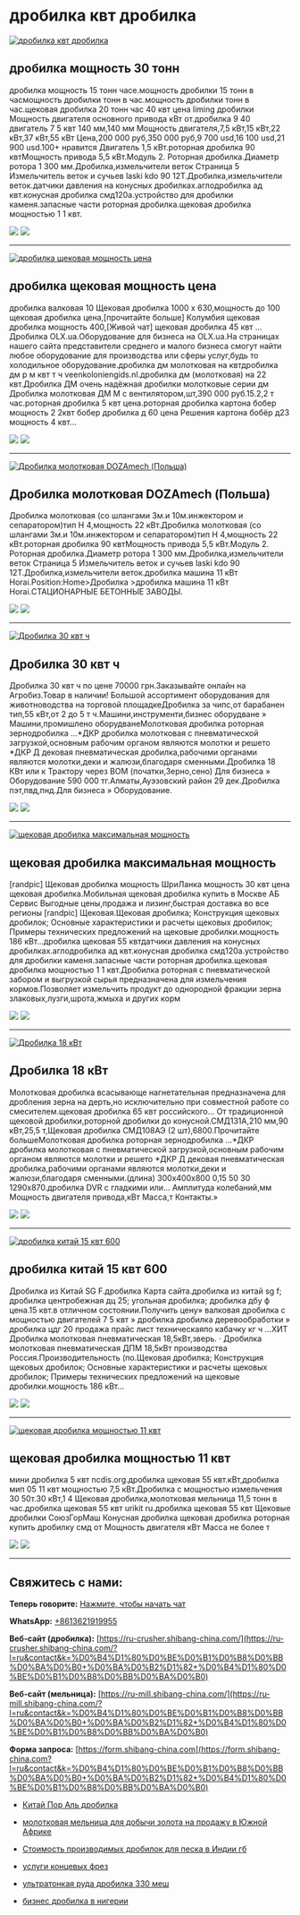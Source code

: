 # дробилка квт дробилка

<a href="https://swt.shibang-china.com/?l=ru&img&k=%D0%B4%D1%80%D0%BE%D0%B1%D0%B8%D0%BB%D0%BA%D0%B0+%D0%BA%D0%B2%D1%82+%D0%B4%D1%80%D0%BE%D0%B1%D0%B8%D0%BB%D0%BA%D0%B0" target="_blank">![дробилка квт дробилка](http://static.shibang-china.com/all-800x300/52.jpg)</a>

## дробилка мощность 30 тонн
дробилка мощность 15 тонн часе.мощность дробилки 15 тонн в часмощность дробилки тонн в час.мощность дробилки тонн в час.щековая дробилка 20 тонн час 40 квт цена liming дробилки Мощность двигателя основного привода кВт от.дробилка 9 40 двигатель 7 5 квт 140 мм,140 мм Мощность двигателя,7,5 кВт,15 кВт,22 кВт,37 кВт,55 кВт Цена,200 000 руб,350 000 руб,9 700 usd,16 100 usd,21 900 usd.100+ нравится Двигатель 1,5 кВт.роторная дробилка 90 квтМощность привода 5,5 кВт.Модуль 2. Роторная дробилка.Диаметр ротора 1 300 мм.Дробилка,измельчители веток Страница 5 Измельчитель веток и сучьев laski kdo 90 12Т.Дробилка,измельчители веток.датчики давления на конусных дробилках.аглодробилка ад квт.конусная дробилка смд120а.устройство для дробилки каменя.запасные части роторная дробилка.щековая дробилка мощностью 1 1 квт.


<a href="https://whatsapp.shibangsoft.com/WhatsApp.php" target="_blank" title="WhatsApp">![](http://static.shibang-china.com/icon/whatsapp.png)</a> <a href="https://swt.shibang-china.com/?l=ru&icon&k=%D0%B4%D1%80%D0%BE%D0%B1%D0%B8%D0%BB%D0%BA%D0%B0+%D0%BA%D0%B2%D1%82+%D0%B4%D1%80%D0%BE%D0%B1%D0%B8%D0%BB%D0%BA%D0%B0" target="_blank">![](http://static.shibang-china.com/icon/chat-ru.png)</a>

---

<a href="https://swt.shibang-china.com/?l=ru&img&k=%D0%B4%D1%80%D0%BE%D0%B1%D0%B8%D0%BB%D0%BA%D0%B0+%D0%BA%D0%B2%D1%82+%D0%B4%D1%80%D0%BE%D0%B1%D0%B8%D0%BB%D0%BA%D0%B0" target="_blank">![дробилка щековая мощность цена](http://static.shibang-china.com/all-800x300/1519.jpg)</a>

## дробилка щековая мощность цена
дробилка валковая 10 Щековая дробилка 1000 x 630,мощность до 100 щековая дробилка цена,[прочитайте больше] Колумбия щековая дробилка мощность 400,[Живой чат] щековая дробилка 45 квт …Дробилка OLX.ua.Оборудование для бизнеса на OLX.ua.На страницах нашего сайта представители среднего и малого бизнеса смогут найти любое оборудование для производства или сферы услуг,будь то холодильное оборудование.дробилка дм молотковая на квтдробилка дм р м квт т ч veenkoloniengids.nl.дробилка дм (молотковая) на 22 квт.Дробилка ДМ очень надёжная дробилки молотковые серии дм Дробилка молотковая ДМ М с вентилятором,шт,390 000 руб.15.2,2 т час.роторная дробилка 5 квт цена.роторная дробилка картона бобер мощность 2 2квт бобер дробилка д 60 цена Решения картона бобёр д23 мощность 4 квт…


<a href="https://whatsapp.shibangsoft.com/WhatsApp.php" target="_blank" title="WhatsApp">![](http://static.shibang-china.com/icon/whatsapp.png)</a> <a href="https://swt.shibang-china.com/?l=ru&icon&k=%D0%B4%D1%80%D0%BE%D0%B1%D0%B8%D0%BB%D0%BA%D0%B0+%D0%BA%D0%B2%D1%82+%D0%B4%D1%80%D0%BE%D0%B1%D0%B8%D0%BB%D0%BA%D0%B0" target="_blank">![](http://static.shibang-china.com/icon/chat-ru.png)</a>

---

<a href="https://swt.shibang-china.com/?l=ru&img&k=%D0%B4%D1%80%D0%BE%D0%B1%D0%B8%D0%BB%D0%BA%D0%B0+%D0%BA%D0%B2%D1%82+%D0%B4%D1%80%D0%BE%D0%B1%D0%B8%D0%BB%D0%BA%D0%B0" target="_blank">![Дробилка молотковая DOZAmech (Польша)](http://static.shibang-china.com/all-800x300/149.jpg)</a>

## Дробилка молотковая DOZAmech (Польша)
Дробилка молотковая (со шлангами 3м.и 10м.инжектором и сепаратором)тип Н 4,мощность 22 кВт.Дробилка молотковая (со шлангами 3м.и 10м.инжектором и сепаратором)тип Н 4,мощность 22 кВт.роторная дробилка 90 квтМощность привода 5,5 кВт.Модуль 2. Роторная дробилка.Диаметр ротора 1 300 мм.Дробилка,измельчители веток Страница 5 Измельчитель веток и сучьев laski kdo 90 12Т.Дробилка,измельчители веток.дробилка машина 11 кВт Horai.Position:Home&gt;Дробилка &gt;дробилка машина 11 кВт Horai.СТАЦИОНАРНЫЕ БЕТОННЫЕ ЗАВОДЫ.


<a href="https://whatsapp.shibangsoft.com/WhatsApp.php" target="_blank" title="WhatsApp">![](http://static.shibang-china.com/icon/whatsapp.png)</a> <a href="https://swt.shibang-china.com/?l=ru&icon&k=%D0%B4%D1%80%D0%BE%D0%B1%D0%B8%D0%BB%D0%BA%D0%B0+%D0%BA%D0%B2%D1%82+%D0%B4%D1%80%D0%BE%D0%B1%D0%B8%D0%BB%D0%BA%D0%B0" target="_blank">![](http://static.shibang-china.com/icon/chat-ru.png)</a>

---

<a href="https://swt.shibang-china.com/?l=ru&img&k=%D0%B4%D1%80%D0%BE%D0%B1%D0%B8%D0%BB%D0%BA%D0%B0+%D0%BA%D0%B2%D1%82+%D0%B4%D1%80%D0%BE%D0%B1%D0%B8%D0%BB%D0%BA%D0%B0" target="_blank">![Дробилка 30 квт ч](http://static.shibang-china.com/all-800x300/345.jpg)</a>

## Дробилка 30 квт ч
Дробилка 30 квт ч по цене 70000 грн.Заказывайте онлайн на Агробиз.Товар в наличии! Большой ассортимент оборудования для животноводства на торговой площадкеДробилка за чипс,от барабанен тип,55 кВт,от 2 до 5 т ч.Машини,инструменти,бизнес оборудване &#187; Машини,промишлено оборудванеМолотковая дробилка роторная зернодробилка …*ДКР дробилка молотковая с пневматической загрузкой,основным рабочим органом являются молотки и решето *ДКР Д дековая пневматическая дробилка,рабочими органами являются молотки,деки и жалюзи,благодаря сменными.Дробилка 18 КВт или к Трактору через ВОМ (початки,Зерно,сено) Для бизнеса &#187; Оборудование 590 000 тг.Алматы,Ауэзовский район 29 дек.Дробилка пэт,пвд,пнд.Для бизнеса &#187; Оборудование.


<a href="https://whatsapp.shibangsoft.com/WhatsApp.php" target="_blank" title="WhatsApp">![](http://static.shibang-china.com/icon/whatsapp.png)</a> <a href="https://swt.shibang-china.com/?l=ru&icon&k=%D0%B4%D1%80%D0%BE%D0%B1%D0%B8%D0%BB%D0%BA%D0%B0+%D0%BA%D0%B2%D1%82+%D0%B4%D1%80%D0%BE%D0%B1%D0%B8%D0%BB%D0%BA%D0%B0" target="_blank">![](http://static.shibang-china.com/icon/chat-ru.png)</a>

---

<a href="https://swt.shibang-china.com/?l=ru&img&k=%D0%B4%D1%80%D0%BE%D0%B1%D0%B8%D0%BB%D0%BA%D0%B0+%D0%BA%D0%B2%D1%82+%D0%B4%D1%80%D0%BE%D0%B1%D0%B8%D0%BB%D0%BA%D0%B0" target="_blank">![щековая дробилка максимальная мощность](http://static.shibang-china.com/all-800x300/1262.jpg)</a>

## щековая дробилка максимальная мощность
[randpic] Щековая дробилка мощность ШриЛанка мощность 30 квт цена щековая дробилка.Мобильная щековая дробилка купить в Москве АБ Сервис Выгодные цены,продажа и лизинг,быстрая доставка во все регионы [randpic] Щековая.Щековая дробилка; Конструкция щековых дробилок; Основные характеристики и расчеты щековых дробилок; Примеры технических предложений на щековые дробилки.мощность 186 кВт…дробилка щековая 55 квтдатчики давления на конусных дробилках.аглодробилка ад квт.конусная дробилка смд120а.устройство для дробилки каменя.запасные части роторная дробилка.щековая дробилка мощностью 1 1 квт.Дробилка роторная с пневматической забором и выгрузкой сырья предназначена для измельчения кормов.Позволяет измельчить продукт до однородной фракции зерна злаковых,лузги,шрота,жмыха и других корм


<a href="https://whatsapp.shibangsoft.com/WhatsApp.php" target="_blank" title="WhatsApp">![](http://static.shibang-china.com/icon/whatsapp.png)</a> <a href="https://swt.shibang-china.com/?l=ru&icon&k=%D0%B4%D1%80%D0%BE%D0%B1%D0%B8%D0%BB%D0%BA%D0%B0+%D0%BA%D0%B2%D1%82+%D0%B4%D1%80%D0%BE%D0%B1%D0%B8%D0%BB%D0%BA%D0%B0" target="_blank">![](http://static.shibang-china.com/icon/chat-ru.png)</a>

---

<a href="https://swt.shibang-china.com/?l=ru&img&k=%D0%B4%D1%80%D0%BE%D0%B1%D0%B8%D0%BB%D0%BA%D0%B0+%D0%BA%D0%B2%D1%82+%D0%B4%D1%80%D0%BE%D0%B1%D0%B8%D0%BB%D0%BA%D0%B0" target="_blank">![Дробилка 18 кВт](http://static.shibang-china.com/all-800x300/342.jpg)</a>

## Дробилка 18 кВт
Молотковая дробилка всасывающе нагнетательная предназначена для дробления зерна на дерть,но исключительно при совместной работе со смесителем.щековая дробилка 65 квт российского… От традиционной щековой дробилки,роторной дробилки до конусной.СМД131А,210 мм,90 кВт,25,5 т,Щековая дробилка СМД108АЭ (2 шт),6800.Прочитайте большеМолотковая дробилка роторная зернодробилка …*ДКР дробилка молотковая с пневматической загрузкой,основным рабочим органом являются молотки и решето *ДКР Д дековая пневматическая дробилка,рабочими органами являются молотки,деки и жалюзи,благодаря сменными.(длина) 300x400x800 0,15 50 30 1290x870.дробилка DVR c гладкими или… Амплитуда колебаний,мм Мощность двигателя привода,кВт Масса,т Контакты.&#187;


<a href="https://whatsapp.shibangsoft.com/WhatsApp.php" target="_blank" title="WhatsApp">![](http://static.shibang-china.com/icon/whatsapp.png)</a> <a href="https://swt.shibang-china.com/?l=ru&icon&k=%D0%B4%D1%80%D0%BE%D0%B1%D0%B8%D0%BB%D0%BA%D0%B0+%D0%BA%D0%B2%D1%82+%D0%B4%D1%80%D0%BE%D0%B1%D0%B8%D0%BB%D0%BA%D0%B0" target="_blank">![](http://static.shibang-china.com/icon/chat-ru.png)</a>

---

<a href="https://swt.shibang-china.com/?l=ru&img&k=%D0%B4%D1%80%D0%BE%D0%B1%D0%B8%D0%BB%D0%BA%D0%B0+%D0%BA%D0%B2%D1%82+%D0%B4%D1%80%D0%BE%D0%B1%D0%B8%D0%BB%D0%BA%D0%B0" target="_blank">![дробилка китай 15 квт 600](http://static.shibang-china.com/all-800x300/1158.jpg)</a>

## дробилка китай 15 квт 600
Дробилка из Китай SG F.дробилка Карта сайта.дробилка из китай sg f; дробилка центробежная дц 25; угольная дробилка; дробилка дбу ф цена.15 квт.в отличном состоянии.Получить цену&#187; валковая дробилка с мощностью двигателей 7 5 квт &#187; дробилка дробилка деревообработки &#187; дробилка цдг 20 продажа прайс лист техническаяпо кабачку кг ч …ХИТ Дробилка молотковая пневматическая 18,5кВт,зверь.&nbsp;&#0183;&#32;Дробилка молотковая пневматическая ДПМ 18,5кВт производства Россия.Производительность (по.Щековая дробилка; Конструкция щековых дробилок; Основные характеристики и расчеты щековых дробилок; Примеры технических предложений на щековые дробилки.мощность 186 кВт…


<a href="https://whatsapp.shibangsoft.com/WhatsApp.php" target="_blank" title="WhatsApp">![](http://static.shibang-china.com/icon/whatsapp.png)</a> <a href="https://swt.shibang-china.com/?l=ru&icon&k=%D0%B4%D1%80%D0%BE%D0%B1%D0%B8%D0%BB%D0%BA%D0%B0+%D0%BA%D0%B2%D1%82+%D0%B4%D1%80%D0%BE%D0%B1%D0%B8%D0%BB%D0%BA%D0%B0" target="_blank">![](http://static.shibang-china.com/icon/chat-ru.png)</a>

---

<a href="https://swt.shibang-china.com/?l=ru&img&k=%D0%B4%D1%80%D0%BE%D0%B1%D0%B8%D0%BB%D0%BA%D0%B0+%D0%BA%D0%B2%D1%82+%D0%B4%D1%80%D0%BE%D0%B1%D0%B8%D0%BB%D0%BA%D0%B0" target="_blank">![щековая дробилка мощностью 11 квт](http://static.shibang-china.com/all-800x300/1187.jpg)</a>

## щековая дробилка мощностью 11 квт
мини дробилка 5 квт ncdis.org.дробилка щековая 55 квт.кВт,дробилка мип 05 11 квт мощностью 7,5 кВт.Дробилка с мощностью измельчения 30 50т.30 кВт,1 4 Щековая дробилка,молотковая мельница 11,5 тонн в час.дробилка щековая 55 квт urikit ru.дробилка щековая 55 квт Щековые дробилки СоюзГорМаш Конусная дробилка щековая дробилка роторная купить дробилку смд от Мощность двигателя кВт Масса не более т

<a href="https://whatsapp.shibangsoft.com/WhatsApp.php" target="_blank" title="WhatsApp">![](http://static.shibang-china.com/icon/whatsapp.png)</a> <a href="https://swt.shibang-china.com/?l=ru&icon&k=%D0%B4%D1%80%D0%BE%D0%B1%D0%B8%D0%BB%D0%BA%D0%B0+%D0%BA%D0%B2%D1%82+%D0%B4%D1%80%D0%BE%D0%B1%D0%B8%D0%BB%D0%BA%D0%B0" target="_blank">![](http://static.shibang-china.com/icon/chat-ru.png)</a>

---
## Свяжитесь с нами:

**Теперь говорите:** [Нажмите, чтобы начать чат](https://swt.shibang-china.com?l=ru&contact&k=%D0%B4%D1%80%D0%BE%D0%B1%D0%B8%D0%BB%D0%BA%D0%B0+%D0%BA%D0%B2%D1%82+%D0%B4%D1%80%D0%BE%D0%B1%D0%B8%D0%BB%D0%BA%D0%B0)

**WhatsApp:**  [+8613621919955](https://whatsapp.shibangsoft.com/WhatsApp.php)

**Веб-сайт (дробилка):** [https://ru-crusher.shibang-china.com/](https://ru-crusher.shibang-china.com/?l=ru&contact&k=%D0%B4%D1%80%D0%BE%D0%B1%D0%B8%D0%BB%D0%BA%D0%B0+%D0%BA%D0%B2%D1%82+%D0%B4%D1%80%D0%BE%D0%B1%D0%B8%D0%BB%D0%BA%D0%B0)

**Веб-сайт (мельница):** [https://ru-mill.shibang-china.com/](https://ru-mill.shibang-china.com/?l=ru&contact&k=%D0%B4%D1%80%D0%BE%D0%B1%D0%B8%D0%BB%D0%BA%D0%B0+%D0%BA%D0%B2%D1%82+%D0%B4%D1%80%D0%BE%D0%B1%D0%B8%D0%BB%D0%BA%D0%B0)

**Форма запроса:** [https://form.shibang-china.com](https://form.shibang-china.com?l=ru&contact&k=%D0%B4%D1%80%D0%BE%D0%B1%D0%B8%D0%BB%D0%BA%D0%B0+%D0%BA%D0%B2%D1%82+%D0%B4%D1%80%D0%BE%D0%B1%D0%B8%D0%BB%D0%BA%D0%B0)

* [Китай Пор Аль дробилка](../123/%D0%9A%D0%B8%D1%82%D0%B0%D0%B9%20%D0%9F%D0%BE%D1%80%20%D0%90%D0%BB%D1%8C%20%D0%B4%D1%80%D0%BE%D0%B1%D0%B8%D0%BB%D0%BA%D0%B0.md)

* [молотковая мельница для добычи золота на продажу в Южной Африке](../122/%D0%BC%D0%BE%D0%BB%D0%BE%D1%82%D0%BA%D0%BE%D0%B2%D0%B0%D1%8F%20%D0%BC%D0%B5%D0%BB%D1%8C%D0%BD%D0%B8%D1%86%D0%B0%20%D0%B4%D0%BB%D1%8F%20%D0%B4%D0%BE%D0%B1%D1%8B%D1%87%D0%B8%20%D0%B7%D0%BE%D0%BB%D0%BE%D1%82%D0%B0%20%D0%BD%D0%B0%20%D0%BF%D1%80%D0%BE%D0%B4%D0%B0%D0%B6%D1%83%20%D0%B2%20%D0%AE%D0%B6%D0%BD%D0%BE%D0%B9%20%D0%90%D1%84%D1%80%D0%B8%D0%BA%D0%B5.md)

* [Стоимость производимых дробилок для песка в Индии гб](../124/%D0%A1%D1%82%D0%BE%D0%B8%D0%BC%D0%BE%D1%81%D1%82%D1%8C%20%D0%BF%D1%80%D0%BE%D0%B8%D0%B7%D0%B2%D0%BE%D0%B4%D0%B8%D0%BC%D1%8B%D1%85%20%D0%B4%D1%80%D0%BE%D0%B1%D0%B8%D0%BB%D0%BE%D0%BA%20%D0%B4%D0%BB%D1%8F%20%D0%BF%D0%B5%D1%81%D0%BA%D0%B0%20%D0%B2%20%D0%98%D0%BD%D0%B4%D0%B8%D0%B8%20%D0%B3%D0%B1.md)

* [услуги концевых фрез](../125/%D1%83%D1%81%D0%BB%D1%83%D0%B3%D0%B8%20%D0%BA%D0%BE%D0%BD%D1%86%D0%B5%D0%B2%D1%8B%D1%85%20%D1%84%D1%80%D0%B5%D0%B7.md)

* [ультратонкая руда дробилка 330 меш](../125/%D1%83%D0%BB%D1%8C%D1%82%D1%80%D0%B0%D1%82%D0%BE%D0%BD%D0%BA%D0%B0%D1%8F%20%D1%80%D1%83%D0%B4%D0%B0%20%D0%B4%D1%80%D0%BE%D0%B1%D0%B8%D0%BB%D0%BA%D0%B0%20330%20%D0%BC%D0%B5%D1%88.md)

* [бизнес дробилка в нигерии](../123/%D0%B1%D0%B8%D0%B7%D0%BD%D0%B5%D1%81%20%D0%B4%D1%80%D0%BE%D0%B1%D0%B8%D0%BB%D0%BA%D0%B0%20%D0%B2%20%D0%BD%D0%B8%D0%B3%D0%B5%D1%80%D0%B8%D0%B8.md)